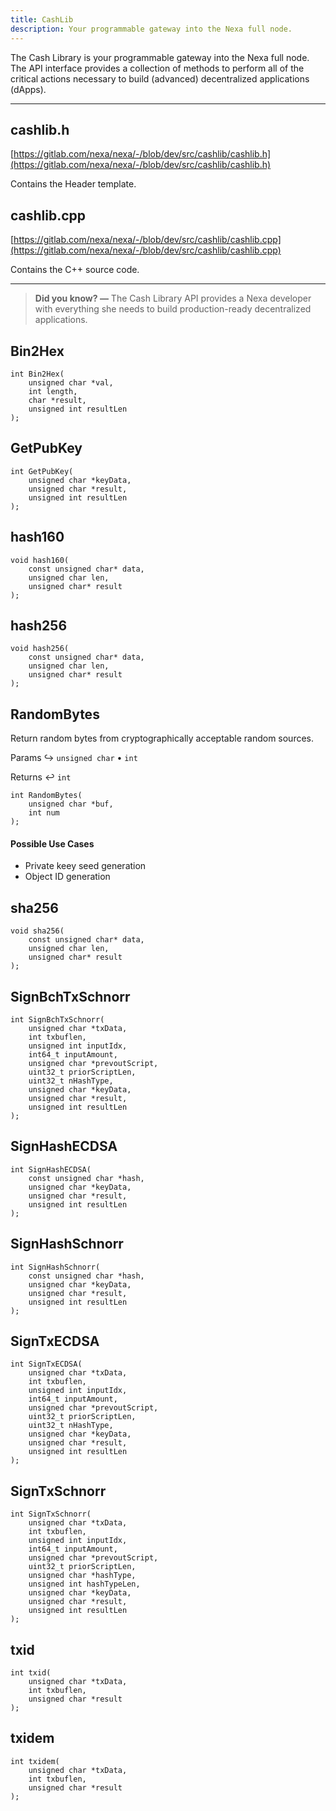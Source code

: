 ```yaml
---
title: CashLib
description: Your programmable gateway into the Nexa full node.
---
```


The Cash Library is your programmable gateway into the Nexa full node. The API interface provides a collection of methods to perform all of the critical actions necessary to build (advanced) decentralized applications (dApps).

---

## cashlib.h

[https://gitlab.com/nexa/nexa/-/blob/dev/src/cashlib/cashlib.h](https://gitlab.com/nexa/nexa/-/blob/dev/src/cashlib/cashlib.h)

Contains the Header template.

## cashlib.cpp

[https://gitlab.com/nexa/nexa/-/blob/dev/src/cashlib/cashlib.cpp](https://gitlab.com/nexa/nexa/-/blob/dev/src/cashlib/cashlib.cpp)

Contains the C++ source code.

---

> __Did you know? —__ The Cash Library API provides a Nexa developer with everything she needs to build production-ready decentralized applications.

## Bin2Hex

```
int Bin2Hex(
    unsigned char *val,
    int length,
    char *result,
    unsigned int resultLen
);
```

## GetPubKey

```
int GetPubKey(
    unsigned char *keyData,
    unsigned char *result,
    unsigned int resultLen
);
```

## hash160

```
void hash160(
    const unsigned char* data,
    unsigned char len,
    unsigned char* result
);
```

## hash256

```
void hash256(
    const unsigned char* data,
    unsigned char len,
    unsigned char* result
);
```

## RandomBytes

Return random bytes from cryptographically acceptable random sources.

Params ↪ `unsigned char` • `int`

Returns ↩ `int`

```
int RandomBytes(
    unsigned char *buf,
    int num
);
```

#### Possible Use Cases

- Private keey seed generation
- Object ID generation

## sha256

```
void sha256(
    const unsigned char* data,
    unsigned char len,
    unsigned char* result
);
```

## SignBchTxSchnorr

```
int SignBchTxSchnorr(
    unsigned char *txData,
    int txbuflen,
    unsigned int inputIdx,
    int64_t inputAmount,
    unsigned char *prevoutScript,
    uint32_t priorScriptLen,
    uint32_t nHashType,
    unsigned char *keyData,
    unsigned char *result,
    unsigned int resultLen
);
```

## SignHashECDSA

```
int SignHashECDSA(
    const unsigned char *hash,
    unsigned char *keyData,
    unsigned char *result,
    unsigned int resultLen
);
```

## SignHashSchnorr

```
int SignHashSchnorr(
    const unsigned char *hash,
    unsigned char *keyData,
    unsigned char *result,
    unsigned int resultLen
);
```

## SignTxECDSA

```
int SignTxECDSA(
    unsigned char *txData,
    int txbuflen,
    unsigned int inputIdx,
    int64_t inputAmount,
    unsigned char *prevoutScript,
    uint32_t priorScriptLen,
    uint32_t nHashType,
    unsigned char *keyData,
    unsigned char *result,
    unsigned int resultLen
);
```

## SignTxSchnorr

```
int SignTxSchnorr(
    unsigned char *txData,
    int txbuflen,
    unsigned int inputIdx,
    int64_t inputAmount,
    unsigned char *prevoutScript,
    uint32_t priorScriptLen,
    unsigned char *hashType,
    unsigned int hashTypeLen,
    unsigned char *keyData,
    unsigned char *result,
    unsigned int resultLen
);
```

## txid

```
int txid(
    unsigned char *txData,
    int txbuflen,
    unsigned char *result
);
```

## txidem

```
int txidem(
    unsigned char *txData,
    int txbuflen,
    unsigned char *result
);
```
